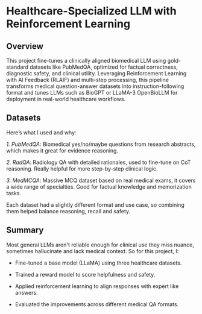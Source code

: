 # Healthcare-Specialized LLM with Reinforcement Learning

## Overview
This project fine-tunes a clinically aligned biomedical LLM using gold-standard datasets like PubMedQA, optimized for factual correctness, diagnostic safety, and clinical utility. Leveraging Reinforcement Learning with AI Feedback (RLAIF) and multi-step processing, this pipeline transforms medical question-answer datasets into instruction-following format and tunes LLMs such as BioGPT or LLaMA-3 OpenBioLLM for deployment in real-world healthcare workflows.

## Datasets
Here’s what I used and why:

_1. PubMedQA_: 
Biomedical yes/no/maybe questions from research abstracts, which makes it great for evidence reasoning.

_2. RadQA_: 
Radiology QA with detailed rationales, used to fine-tune on CoT reasoning. Really helpful for more step-by-step clinical logic.

_3. MedMCQA_: 
Massive MCQ dataset based on real medical exams, it covers a wide range of specialties. Good for factual knowledge and memorization tasks.

Each dataset had a slightly different format and use case, so combining them helped balance reasoning, recall and safety.

## Summary
Most general LLMs aren't reliable enough for clinical use they miss nuance, sometimes hallucinate and lack medical context. So for this project, I:

- Fine-tuned a base model (LLaMA) using three healthcare datasets.

- Trained a reward model to score helpfulness and safety.

- Applied reinforcement learning to align responses with expert like answers.

- Evaluated the improvements across different medical QA formats.
